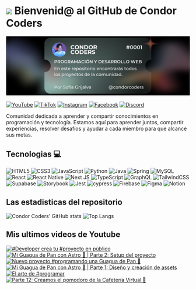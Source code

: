 # <img src="https://media.giphy.com/media/lGhBlBMIN2XsEteTN3/giphy.gif" width="100"/> Bienvenid@ al GitHub de Condor Coders

![Banner de Condor Coders](banner-github-condor-coders.png)

[![YouTube](https://img.shields.io/badge/YouTube-%23FF0000.svg?style=for-the-badge&logo=YouTube&logoColor=white)](https://www.youtube.com/@condorcoders)
[![TikTok](https://img.shields.io/badge/TikTok-%23000000.svg?style=for-the-badge&logo=TikTok&logoColor=white)](https://www.tiktok.com/@condorcoders)
[![Instagram](https://img.shields.io/badge/Instagram-%23E4405F.svg?style=for-the-badge&logo=Instagram&logoColor=white)](https://www.instagram.com/condorcoders/)
[![Facebook](https://img.shields.io/badge/Facebook-%231877F2.svg?style=for-the-badge&logo=Facebook&logoColor=white)](https://www.facebook.com/condorcoders/)
[![Discord](https://img.shields.io/badge/Discord-%235865F2.svg?style=for-the-badge&logo=discord&logoColor=white)](https://discord.gg/ah7zYsBU)

Comunidad dedicada a aprender y compartir conocimientos en programación y tecnología. Estamos aquí para aprender juntos, compartir experiencias, resolver desafíos y ayudar a cada miembro para que alcance sus metas.

## Tecnologias 💻
![HTML5](https://img.shields.io/badge/html5-%23E34F26.svg?style=for-the-badge&logo=html5&logoColor=white)
![CSS3](https://img.shields.io/badge/css3-%231572B6.svg?style=for-the-badge&logo=css3&logoColor=white)
![JavaScript](https://img.shields.io/badge/javascript-%23323330.svg?style=for-the-badge&logo=javascript&logoColor=%23F7DF1E)
![Python](https://img.shields.io/badge/python-3670A0?style=for-the-badge&logo=python&logoColor=ffdd54)
![Java](https://img.shields.io/badge/java-%23ED8B00.svg?style=for-the-badge&logo=openjdk&logoColor=white)
![Spring](https://img.shields.io/badge/spring-%236DB33F.svg?style=for-the-badge&logo=spring&logoColor=white)
![MySQL](https://img.shields.io/badge/mysql-%2300f.svg?style=for-the-badge&logo=mysql&logoColor=white)
<br/>
![React](https://img.shields.io/badge/react-%2320232a.svg?style=for-the-badge&logo=react&logoColor=%2361DAFB)
![React Native](https://img.shields.io/badge/react_native-%2320232a.svg?style=for-the-badge&logo=react&logoColor=%2361DAFB)
![Next JS](https://img.shields.io/badge/Next-black?style=for-the-badge&logo=next.js&logoColor=white)
![TypeScript](https://img.shields.io/badge/typescript-%23007ACC.svg?style=for-the-badge&logo=typescript&logoColor=white)
![GraphQL](https://img.shields.io/badge/-GraphQL-E10098?style=for-the-badge&logo=graphql&logoColor=white)
![TailwindCSS](https://img.shields.io/badge/tailwindcss-%2338B2AC.svg?style=for-the-badge&logo=tailwind-css&logoColor=white)
<br/>
![Supabase](https://img.shields.io/badge/Supabase-3ECF8E?style=for-the-badge&logo=supabase&logoColor=white)
![Storybook](https://img.shields.io/badge/-Storybook-FF4785?style=for-the-badge&logo=storybook&logoColor=white)
![Jest](https://img.shields.io/badge/-jest-%23C21325?style=for-the-badge&logo=jest&logoColor=white)
![cypress](https://img.shields.io/badge/-cypress-%23E5E5E5?style=for-the-badge&logo=cypress&logoColor=058a5e)
![Firebase](https://img.shields.io/badge/Firebase-039BE5?style=for-the-badge&logo=Firebase&logoColor=white)
![Figma](https://img.shields.io/badge/figma-%23F24E1E.svg?style=for-the-badge&logo=figma&logoColor=white)
![Notion](https://img.shields.io/badge/Notion-%23000000.svg?style=for-the-badge&logo=notion&logoColor=white)

## Las estadisticas del repositorio
![Condor Coders' GitHub stats](https://github-readme-stats.vercel.app/api?username=condorcoders&show_icons=true&theme=dark) ![Top Langs](https://github-readme-stats.vercel.app/api/top-langs/?username=condorcoders&layout=compact&theme=dark)

## Mis ultimos videos de Youtube
<!-- BEGIN YOUTUBE-CARDS -->
[![#Developer crea tu #proyecto en público](https://ytcards.demolab.com/?id=Glb9-I_Jxe0&title=%23Developer+crea+tu+%23proyecto+en+p%C3%BAblico&lang=en&timestamp=1761151166&background_color=%230d1117&title_color=%23ffffff&stats_color=%23dedede&max_title_lines=1&width=250&border_radius=5 "#Developer crea tu #proyecto en público")](https://www.youtube.com/shorts/Glb9-I_Jxe0)
[![Mi Guagua de Pan con Astro 🍞 | Parte 2: Setup del proyecto](https://ytcards.demolab.com/?id=gZfONaH7zc8&title=Mi+Guagua+de+Pan+con+Astro+%F0%9F%8D%9E+%7C+Parte+2%3A+Setup+del+proyecto&lang=en&timestamp=1760715898&background_color=%230d1117&title_color=%23ffffff&stats_color=%23dedede&max_title_lines=1&width=250&border_radius=5 "Mi Guagua de Pan con Astro 🍞 | Parte 2: Setup del proyecto")](https://www.youtube.com/watch?v=gZfONaH7zc8)
[![Nuevo proyecto  #programando una Guagua de Pan 🍞](https://ytcards.demolab.com/?id=_vdpCIaCP-E&title=Nuevo+proyecto++%23programando+una+Guagua+de+Pan+%F0%9F%8D%9E&lang=en&timestamp=1760630565&background_color=%230d1117&title_color=%23ffffff&stats_color=%23dedede&max_title_lines=1&width=250&border_radius=5 "Nuevo proyecto  #programando una Guagua de Pan 🍞")](https://www.youtube.com/shorts/_vdpCIaCP-E)
[![Mi Guagua de Pan con Astro 🍞 | Parte 1: Diseño y creación de assets](https://ytcards.demolab.com/?id=iwRGtdpVDjY&title=Mi+Guagua+de+Pan+con+Astro+%F0%9F%8D%9E+%7C+Parte+1%3A+Dise%C3%B1o+y+creaci%C3%B3n+de+assets&lang=en&timestamp=1760539155&background_color=%230d1117&title_color=%23ffffff&stats_color=%23dedede&max_title_lines=1&width=250&border_radius=5 "Mi Guagua de Pan con Astro 🍞 | Parte 1: Diseño y creación de assets")](https://www.youtube.com/watch?v=iwRGtdpVDjY)
[![El arte de #programar](https://ytcards.demolab.com/?id=Kycmz-6JQvA&title=El+arte+de+%23programar&lang=en&timestamp=1760400076&background_color=%230d1117&title_color=%23ffffff&stats_color=%23dedede&max_title_lines=1&width=250&border_radius=5 "El arte de #programar")](https://www.youtube.com/shorts/Kycmz-6JQvA)
[![Parte 12: Creamos el pomodoro de la Cafetería Virtual 🍅](https://ytcards.demolab.com/?id=rKi4K_yzMrE&title=Parte+12%3A+Creamos+el+pomodoro+de+la+Cafeter%C3%ADa+Virtual+%F0%9F%8D%85&lang=en&timestamp=1760205657&background_color=%230d1117&title_color=%23ffffff&stats_color=%23dedede&max_title_lines=1&width=250&border_radius=5 "Parte 12: Creamos el pomodoro de la Cafetería Virtual 🍅")](https://www.youtube.com/watch?v=rKi4K_yzMrE)
<!-- END YOUTUBE-CARDS -->
